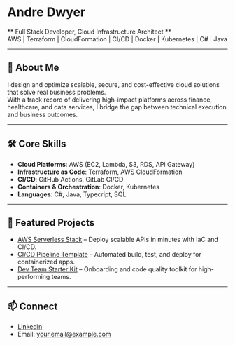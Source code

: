 # Andre Dwyer

** Full Stack Developer, Cloud Infrastructure Architect **  
AWS | Terraform | CloudFormation | CI/CD | Docker | Kubernetes | C# | Java

---

## 🚀 About Me
I design and optimize scalable, secure, and cost-effective cloud solutions that solve real business problems.  
With a track record of delivering high-impact platforms across finance, healthcare, and data services, I bridge the gap between technical execution and business outcomes.

---

## 🛠 Core Skills
- **Cloud Platforms**: AWS (EC2, Lambda, S3, RDS, API Gateway)
- **Infrastructure as Code**: Terraform, AWS CloudFormation
- **CI/CD**: GitHub Actions, GitLab CI/CD
- **Containers & Orchestration**: Docker, Kubernetes
- **Languages**: C#, Java, Typecript, SQL

---

## 📌 Featured Projects
- [AWS Serverless Stack](https://github.com/dre3dizzle/aws-serverless-stack) – Deploy scalable APIs in minutes with IaC and CI/CD.
- [CI/CD Pipeline Template](https://github.com/dre3dizzle/ci-cd-pipeline-template) – Automated build, test, and deploy for containerized apps.
- [Dev Team Starter Kit](https://github.com/dre3dizzle/dev-team-starter-kit) – Onboarding and code quality toolkit for high-performing teams.

---

## 📫 Connect
- [LinkedIn](https://linkedin.com/in/andre-dwyer-5850a7225)
- Email: your.email@example.com
